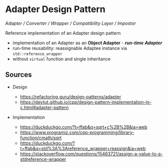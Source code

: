# Adapter Design Pattern

_Adapter / Converter / Wrapper / Compatibility Layer / Impostor_

Reference implementation of an Adapter design pattern

- implementation of an Adapter as an **Object Adapter** - **_run-time Adapter_**
- run-time reusability: reassignable Adaptee instance via `std::reference_wrapper`
- without `virtual` function and single inheritance

## Sources

- Design
    - https://refactoring.guru/design-patterns/adapter
    - https://devtut.github.io/cpp/design-pattern-implementation-in-c.html#adapter-pattern

- Implementation
    - https://duckduckgo.com/?t=ffab&q=sqrt+c%2B%2B&ia=web
    - https://www.programiz.com/cpp-programming/library-function/cmath/sqrt
    - https://duckduckgo.com/?t=ffab&q=std%3A%3Areference_wrapper+reassign&ia=web
    - https://stackoverflow.com/questions/15463721/assign-a-value-to-a-stdreference-wrapper
